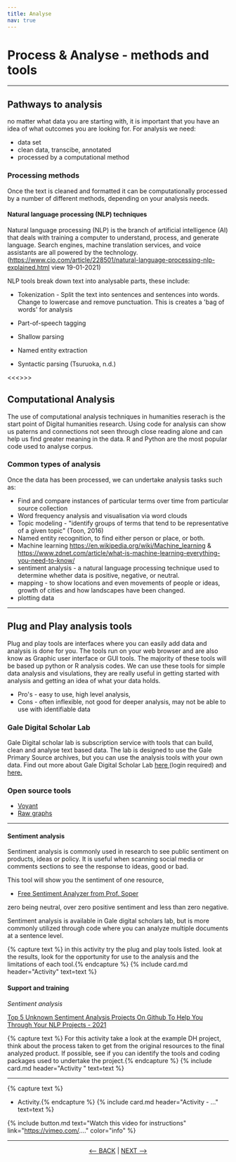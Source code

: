 ```yaml
---
title: Analyse
nav: true
---
```


# Process & Analyse - methods and tools

-----

## Pathways to analysis

no matter what data you are starting with, it is important that you have an idea of what outcomes you are looking for. For analysis we need:
- data set
- clean data, transcibe, annotated 
- processed by a computational method

### Processing methods

Once the text is cleaned and formatted it can be computationally processed by a number of different methods, depending on your analysis needs.

#### Natural language processing (NLP) techniques

Natural language processing (NLP) is the branch of artificial intelligence (AI) that deals with training a computer to understand, process, and generate language. Search engines, machine translation services, and voice assistants are all powered by the technology. (https://www.cio.com/article/228501/natural-language-processing-nlp-explained.html view 19-01-2021)

NLP tools break down text into analysable parts, these include:

-	Tokenization - Split the text into sentences and sentences into words.  Change to lowercase and remove punctuation.  This is creates a 'bag of words' for analysis


-	Part-of-speech tagging
-	Shallow parsing
-	Named entity extraction
-	Syntactic parsing (Tsuruoka, n.d.) 

<<<<IMAGE HERE>>>>

## Computational Analysis

The use of computational analysis techniques in humanities reserach is the start point of Digital humanities research. Using code for analysis can show us paterns and connections not seen through close reading alone and can help us find greater meaning in the data. R and Python are the most popular code used  to analyse corpus.

### Common types of analysis
Once the data has been processed, we can undertake analysis tasks such as:
- Find and compare instances of particular terms over time from particular source collection
- Word frequency analysis and visualisation via word clouds
- Topic modeling - "identify groups of terms that tend to be representative of a given topic" (Toon, 2016)
- Named entity recognition, to find either person or place, or both.  
- Machine learning https://en.wikipedia.org/wiki/Machine_learning & https://www.zdnet.com/article/what-is-machine-learning-everything-you-need-to-know/
- sentiment analysis - a natural language processing technique used to determine whether data is positive, negative, or neutral.
- mapping - to show locations and even movements of people or ideas, growth of cities and how landscapes have been changed.
- plotting data 

----
## Plug and Play analysis tools

Plug and play tools are interfaces where you can easily add data and analysis is done for you. The tools run on your web browser and are also know as Graphic user interface or GUI tools. The majority of these tools will be based up python or R analysis codes. We can use these tools for simple data analysis and visulations, they are really useful in getting started with analysis and getting an idea of what your data holds. 

- Pro's - easy to use, high level analysis, 
- Cons - often inflexible, not good for deeper analysis, may not be able to use with identifiable data

### Gale Digital Scholar Lab 
Gale Digital scholar lab is subscription service with tools that can build, clean and analyse text based data. The lab is designed to use the Gale Primary Source archives, but you can use the analysis tools with your own data.
Find out more about Gale Digital Scholar Lab <a href ='https://go-gale-com.libraryproxy.griffith.edu.au/ps/start.do?p=DSLAB&u=griffith' target="_blank"> here </a> (login required)  and <a href ='https://sway.office.com/v4sYacFkErbH9HNo' target="_blank"> here. </a>

### Open source tools
- <a href ='https://voyant-tools.org/' target="_blank"> Voyant </a>
- <a href ='https://rawgraphs.io/' target="_blank"> Raw graphs </a>

----

#### Sentiment analysis
Sentiment analysis is commonly used in research to see public sentiment on products, ideas or policy. It is useful when scanning social media or comments sections to see the response to ideas, good or bad. 

This tool will show you the sentiment of one resource, 
 - <a href = 'https://www.danielsoper.com/sentimentanalysis/default.aspx' target="_blank"> Free Sentiment Analyzer from Prof. Soper </a>

zero being neutral, over zero positive sentiment and less than zero negative. 

Sentiment analysis is available in Gale digital scholars lab, but is more commonly utilized through code where you can analyze multiple documents at a sentence level.  


{% capture text %}
in this activity try the plug and play tools listed. look at the results, look for the opportunity for use to the analysis and the limitations of each tool.{% endcapture %} {% include card.md header="Activity" text=text %}


#### Support and training 

*Sentiment analysis*

[Top 5 Unknown Sentiment Analysis Projects On Github To Help You Through Your NLP Projects - 2021](https://medium.com/analytics-vidhya/top-5-unknown-sentiment-analysis-projects-on-github-to-help-you-through-your-nlp-projects-8d8f195e80fc) 

{% capture text %}
For this activity take a look at the example DH project,  think about the process taken to get from the original resources to the final analyzed product.
If possible, see if you can identify the tools and coding packages used to undertake the project.{% endcapture %} {% include card.md header="Activity " text=text %}

-----


{% capture text %}
- Activity.{% endcapture %} {% include card.md header="Activity - ..." text=text %}


{% include button.md text="Watch this video for instructions" link="https://vimeo.com/...." color="info" %}

-----

<p align="center">
  <a href="https://griffithunilibrary.github.io/intro-text-mining-analysis/content/5-build.html"><-- BACK</a> |
  <a href="https://griffithunilibrary.github.io/intro-text-mining-analysis/content/7-vis.html">NEXT --></a>
</p>
